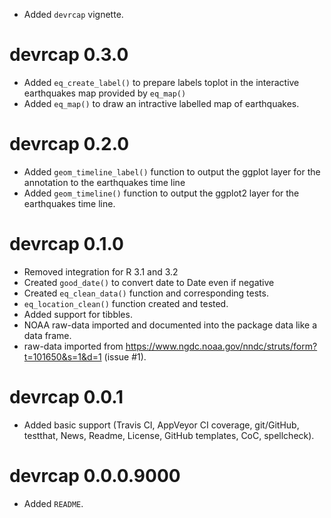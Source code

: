 * Added `devrcap` vignette.

# devrcap 0.3.0

* Added `eq_create_label()` to prepare labels toplot in the interactive
  earthquakes map provided by `eq_map()`
* Added `eq_map()` to draw an intractive labelled map of earthquakes.

# devrcap 0.2.0

* Added `geom_timeline_label()` function to output the ggplot layer for
  the annotation to the earthquakes time line
* Added `geom_timeline()` function to output the ggplot2 layer for
  the earthquakes time line.

# devrcap 0.1.0

* Removed integration for R 3.1 and 3.2
* Created `good_date()` to convert date to Date even if negative
* Created `eq_clean_data()` function and corresponding tests.
* `eq_location_clean()` function created and tested.
* Added support for tibbles.
* NOAA raw-data imported and documented into the package data like a
  data frame.
* raw-data imported from
  <https://www.ngdc.noaa.gov/nndc/struts/form?t=101650&s=1&d=1>
  (issue #1).

# devrcap 0.0.1

* Added basic support (Travis CI, AppVeyor CI coverage, git/GitHub,
  testthat, News, Readme, License, GitHub templates, CoC, spellcheck).

# devrcap 0.0.0.9000

* Added `README`.
